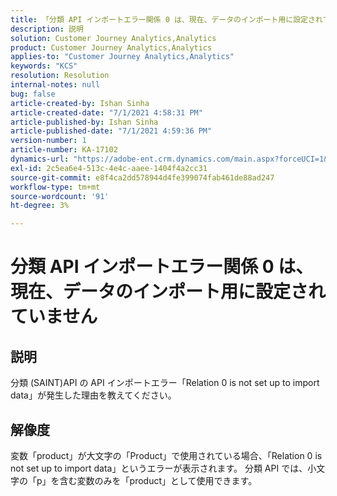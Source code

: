 ```yaml
---
title: 「分類 API インポートエラー関係 0 は、現在、データのインポート用に設定されていません」
description: 説明
solution: Customer Journey Analytics,Analytics
product: Customer Journey Analytics,Analytics
applies-to: "Customer Journey Analytics,Analytics"
keywords: "KCS"
resolution: Resolution
internal-notes: null
bug: false
article-created-by: Ishan Sinha
article-created-date: "7/1/2021 4:58:31 PM"
article-published-by: Ishan Sinha
article-published-date: "7/1/2021 4:59:36 PM"
version-number: 1
article-number: KA-17102
dynamics-url: "https://adobe-ent.crm.dynamics.com/main.aspx?forceUCI=1&pagetype=entityrecord&etn=knowledgearticle&id=f98b6b8e-8dda-eb11-bacb-000d3a31f036"
exl-id: 2c5ea6e4-513c-4e4c-aaee-1404f4a2cc31
source-git-commit: e8f4ca2dd578944d4fe399074fab461de88ad247
workflow-type: tm+mt
source-wordcount: '91'
ht-degree: 3%

---
```


# 分類 API インポートエラー関係 0 は、現在、データのインポート用に設定されていません

## 説明


分類 (SAINT)API の API インポートエラー「Relation 0 is not set up to import data」が発生した理由を教えてください。


## 解像度


変数「product」が大文字の「Product」で使用されている場合、「Relation 0 is not set up to import data」というエラーが表示されます。 分類 API では、小文字の「p」を含む変数のみを「product」として使用できます。
